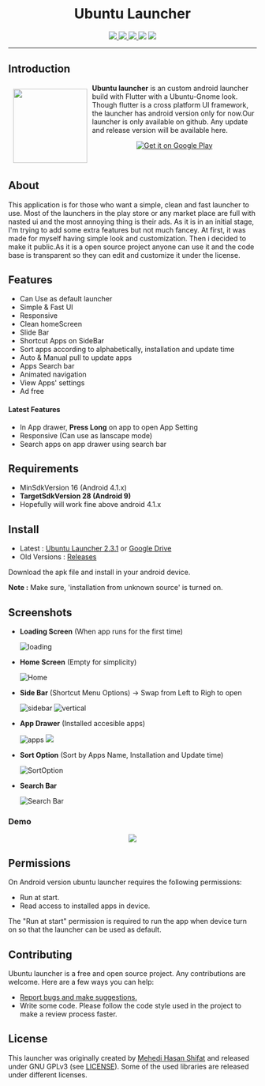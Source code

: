 <h1 align="center">
Ubuntu Launcher
</h1>

<p align="center">

<a href="https://github.com/jspw/Ubuntu-Launcher/releases">
<img src="https://img.shields.io/github/downloads/jspw/ubuntu-launcher/total" />
</a>
<a href="https://github.com/jspw/Ubuntu-Launcher/releases/tag/2.3.1">
<img src="https://img.shields.io/github/v/release/jspw/ubuntu-launcher" />
</a>
<a href='https://github.com/jspw/Ubuntu-Launcher/issues'>
<img src="https://img.shields.io/github/issues-raw/jspw/ubuntu-launcher" />
</a>
<a herf="https://github.com/jspw/Ubuntu-Launcher/blob/master/LICENSE">
<img src="https://img.shields.io/github/license/jspw/ubuntu-launcher" />
</a>

<img src="https://img.shields.io/github/repo-size/jspw/ubuntu-launcher" />
</p>

<hr>

## Introduction

<img src='./assets/images/logo.png' align="left"
width="150" hspace="10" vspace="10">

**Ubuntu launcher** is an custom android launcher build with Flutter with a Ubuntu-Gnome look.
Though flutter is a cross platform UI framework, the launcher has android version only for now.Our launcher is only available on github. Any update and release version will be available here.

<p align="center">
<a href="https://github.com/jspw/Ubuntu-Launcher/releases/tag/2.3.1">
    <img alt="Get it on Google Play"
        src="https://img.shields.io/github/downloads/jspw/ubuntu-launcher/2.3.1/total?label=Download%20Now&logo=ubuntu%20launcher&style=for-the-badge" />
</a>  
</p>

<br>

## About

This application is for those who want a simple, clean and fast launcher to use. Most of the launchers in the play store or any market place are full with nasted ui and the most annoying thing is their ads. As it is in an initial stage, I'm trying to add some extra features but not much fancey.
At first, it was made for myself having simple look and customization. Then i decided to make it public.As it is a open source project anyone can use it and the code base is transparent so they can edit and customize it under the license.

## Features

- Can Use as default launcher
- Simple & Fast UI
- Responsive
- Clean homeScreen
- Slide Bar
- Shortcut Apps on SideBar
- Sort apps according to alphabetically, installation and update time
- Auto & Manual pull to update apps
- Apps Search bar
- Animated navigation
- View Apps' settings
- Ad free

#### Latest Features

- In App drawer, **Press Long** on app to open App Setting
- Responsive (Can use as lanscape mode)
- Search apps on app drawer using search bar

## Requirements

- MinSdkVersion 16 (Android 4.1.x)
- **TargetSdkVersion 28 (Android 9)**
- Hopefully will work fine above android 4.1.x

## Install

- Latest : [Ubuntu Launcher 2.3.1](https://github.com/jspw/Ubuntu-Launcher/releases/tag/2.3.1) or [Google Drive](https://drive.google.com/drive/folders/1cj3CPFrVJXNjKmJYvWm6Wr4bBlWQRY3P?usp=sharing)
- Old Versions : [Releases](https://github.com/jspw/Ubuntu-Launcher/releases)

Download the apk file and install in your android device.

**Note :** Make sure, 'installation from unknown source' is turned on.

## Screenshots

- **Loading Screen** (When app runs for the first time)

  ![loading](assets/ss/loading.png)

- **Home Screen** (Empty for simplicity)

  ![Home](assets/ss/home.png)

- **Side Bar** (Shortcut Menu Options) -> Swap from Left to Righ to open

  ![sidebar](assets/ss/sidebar.png)
  ![vertical](assets/ss/vertical_view.png)

- **App Drawer** (Installed accesible apps)

  ![apps](assets/ss/apps.png)
  ![](assets/ss/apps_vertical_view.png)

- **Sort Option** (Sort by Apps Name, Installation and Update time)

  ![SortOption](assets/ss/sorts.png)

- **Search Bar**

  ![Search Bar](assets/ss/searchbar.png)

### Demo

<p align='center'>
<img   src="./assets/ss/demo.gif" />
</p>

## Permissions

On Android version ubuntu launcher requires the following permissions:

- Run at start.
- Read access to installed apps in device.

The "Run at start" permission is required to run the app when device turn on so that the launcher can be used as default.

## Contributing

Ubuntu launcher is a free and open source project. Any contributions are welcome. Here are a few ways you can help:

- [Report bugs and make suggestions.](https://github.com/jspw/ubuntu-launcher/issues)
- Write some code. Please follow the code style used in the project to make a review process faster.

## License

This launcher was originally created by <a href='http://dev-shifat.me/shifat.com/'>Mehedi Hasan Shifat</a> and released under GNU GPLv3 (see [LICENSE](LICENSE)).
Some of the used libraries are released under different licenses.
